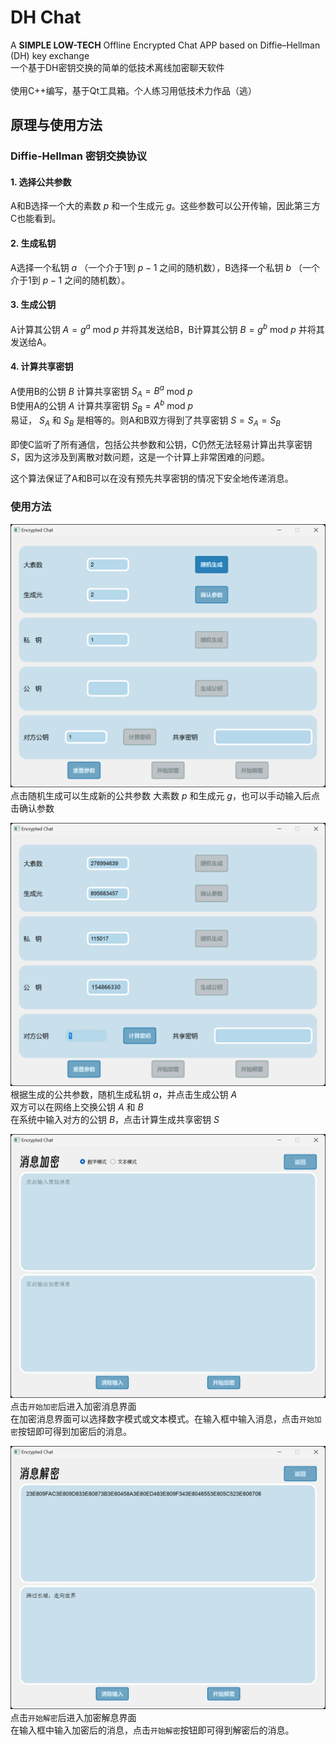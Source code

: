 # DH Chat

A **SIMPLE LOW-TECH** Offline Encrypted Chat APP based on Diffie–Hellman (DH) key exchange  
一个基于DH密钥交换的简单的低技术离线加密聊天软件  
&emsp;  
使用C++编写，基于Qt工具箱。个人练习用低技术力作品（逃）  

## 原理与使用方法

### Diffie-Hellman 密钥交换协议

#### 1. 选择公共参数

A和B选择一个大的素数 $p$ 和一个生成元 $g$。这些参数可以公开传输，因此第三方C也能看到。

#### 2. 生成私钥

A选择一个私钥 $a$ （一个介于1到 $p−1$ 之间的随机数），B选择一个私钥 $b$ （一个介于1到 $p−1$ 之间的随机数）。

#### 3. 生成公钥

A计算其公钥 $A = g^a$ mod $p$ 并将其发送给B，B计算其公钥 $B = g^b$ mod $p$ 并将其发送给A。

#### 4. 计算共享密钥

A使用B的公钥 $B$ 计算共享密钥 $S_A = B^a$ mod $p$  
B使用A的公钥 $A$ 计算共享密钥 $S_B = A^b$ mod $p$  
易证， $S_A$ 和 $S_B$ 是相等的。则A和B双方得到了共享密钥 $S = S_A = S_B$  
&emsp;  
即使C监听了所有通信，包括公共参数和公钥，C仍然无法轻易计算出共享密钥 $S$，因为这涉及到离散对数问题，这是一个计算上非常困难的问题。  
  
这个算法保证了A和B可以在没有预先共享密钥的情况下安全地传递消息。

### 使用方法

![use_01](./Intro/use_01.png)  
点击随机生成可以生成新的公共参数 大素数 $p$ 和生成元 $g$，也可以手动输入后点击确认参数  

![use_02](./Intro/use_02.png)
根据生成的公共参数，随机生成私钥 $a$，并点击生成公钥 $A$  
双方可以在网络上交换公钥 $A$ 和 $B$  
在系统中输入对方的公钥 $B$，点击计算生成共享密钥 $S$  

![use_03](./Intro/use_03.png)
点击`开始加密`后进入加密消息界面  
在加密消息界面可以选择数字模式或文本模式。在输入框中输入消息，点击`开始加密`按钮即可得到加密后的消息。  

![use_04](./Intro/use_04.png)
点击`开始解密`后进入加密解息界面  
在输入框中输入加密后的消息，点击`开始解密`按钮即可得到解密后的消息。  
